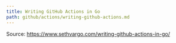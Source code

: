 ```yaml
---
title: Writing GitHub Actions in Go
path: github/actions/writing-github-actions.md
---
```


Source: <https://www.sethvargo.com/writing-github-actions-in-go/>
